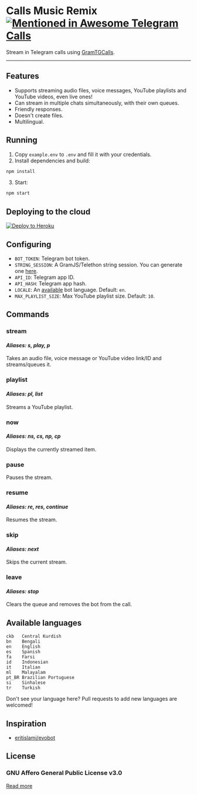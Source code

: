 # Calls Music Remix [![Mentioned in Awesome Telegram Calls](https://awesome.re/mentioned-badge-flat.svg)](https://github.com/tgcalls/awesome-tgcalls)

Stream in Telegram calls using [GramTGCalls](https://github.com/tgcallsjs/gram-tgcalls).

---

## Features

-   Supports streaming audio files, voice messages, YouTube playlists and YouTube videos, even live ones!
-   Can stream in multiple chats simultaneously, with their own queues.
-   Friendly responses.
-   Doesn't create files.
-   Multilingual.

## Running

1. Copy `example.env` to `.env` and fill it with your credentials.
2. Install dependencies and build:

```bash
npm install
```

3. Start:

```bash
npm start
```

## Deploying to the cloud

[![Deploy to Heroku](https://www.herokucdn.com/deploy/button.svg)](https://heroku.com/deploy?template=https://github.com/callsmusic/CallsMusicRemix)

## Configuring

-   `BOT_TOKEN`: Telegram bot token.
-   `STRING_SESSION`: A GramJS/Telethon string session. You can generate one [here](https://rojserbest.github.io/ssg).
-   `API_ID`: Telegram app ID.
-   `API_HASH`: Telegram app hash.
-   `LOCALE`: An [available](#available-languages) bot language. Default: `en`.
-   `MAX_PLAYLIST_SIZE`: Max YouTube playlist size. Default: `10`.

## Commands

### stream

#### _Aliases: s, play, p_

Takes an audio file, voice message or YouTube video link/ID and streams/queues it.

### playlist

#### _Aliases: pl, list_

Streams a YouTube playlist.

### now

#### _Aliases: ns, cs, np, cp_

Displays the currently streamed item.

### pause

Pauses the stream.

### resume

#### _Aliases: re, res, continue_

Resumes the stream.

### skip

#### _Aliases: next_

Skips the current stream.

### leave

#### _Aliases: stop_

Clears the queue and removes the bot from the call.

## Available languages

```text
ckb   Central Kurdish
bn    Bengali
en    English
es    Spanish
fa    Farsi
id    Indonesian
it    Italian
ml    Malayalam
pt_BR Brazilian Portuguese
si    Sinhalese
tr    Turkish
```

Don't see your language here? Pull requests to add new languages are welcomed!

## Inspiration

-   [eritislami/evobot](https://github.com/eritislami/evobot)

## License

### GNU Affero General Public License v3.0

[Read more](./LICENSE)
